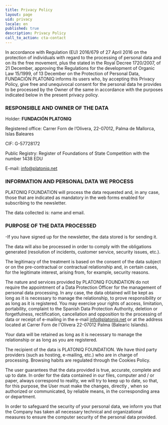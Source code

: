 ```yaml
---
title: Privacy Policy
layout: page
uid: privacy
locale: en
published: true
description: Privacy Policy
call_to_action: cta-contact
---
```

In accordance with Regulation (EU) 2016/679 of 27 April 2016 on the protection of individuals with regard to the processing of personal data and on its the free movement, plus the stated in the Royal Decree 1720/2007, of 21 December, approving the Regulations for the development of Organic Law 15/1999, of 13 December on the Protection of Personal Data, FUNDACIÓN PLATONIQ informs its users who, by accepting this Privacy Policy, give free and unequivocal consent for the personal data he provides to be processed by the Owner of the same in accordance with the purposes indicated below in the present privacy policy.

### RESPONSIBLE AND OWNER OF THE DATA

Holder: **FUNDACIÓN PLATONIQ**

Registered office: Carrer Forn de l’Olivera, 22-07012, Palma de Mallorca, Islas Baleares

CIF: G-57728172

Public Registry: Register of Foundations of State Competition with the number 1438 EDU

E-mail: [info@platoniq.net](mailto:info@platoniq.net)

### INFORMATION AND PERSONAL DATA WE PROCESS

PLATONIQ FOUNDATION will process the data requested and, in any case, those that are indicated as mandatory in the web forms enabled for subscribing to the newsletter.

The data collected is: name and email.

### PURPOSE OF THE DATA PROCESSED

\-If you have signed up for the newsletter, the data stored is for sending it.

The data will also be processed in order to comply with the obligations generated (resolution of incidents, customer service, security issues, etc.).

The legitimacy of the treatment is based on the consent of the data subject or on the pre-contractual or contractual relationship and, in certain cases, for the legitimate interest, arising from, for example, security reasons.

The nature and services provided by PLATONIQ FOUNDATION do not require the appointment of a Data Protection Officer for the management of personal data processing. In any case, the data obtained will be kept as long as it is necessary to manage the relationship, to prove responsibility or as long as it is registered. You may exercise your rights of access, limitation, portability, complaint to the Spanish Data Protection Authority, deletion or forgetfulness, rectification, cancellation and opposition to the processing of data or receipt of e-mailing in the e-mail info@platoniq.net or at the address located at Carrer Forn de l'Olivera 22-07012 Palma (Balearic Islands).

Your data will be retained as long as it is necessary to manage the relationship or as long as you are registered.

The recipient of the data is PLATONIQ FOUNDATION. We have third party providers (such as hosting, e-mailing, etc.) who are in charge of processing. Browsing habits are regulated through the Cookies Policy.

The user guarantees that the data provided is true, accurate, complete and up to date. In order for the data contained in our files, computer and / or paper, always correspond to reality, we will try to keep up to date, so that, for this purpose, the User must make the changes, directly , when so authorized or communicated, by reliable means, in the corresponding area or department.

In order to safeguard the security of your personal data, we inform you that the Company has taken all necessary technical and organizational measures to ensure the computer security of the personal data provided.